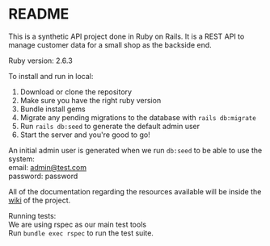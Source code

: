# README

This is a synthetic API project done in Ruby on Rails. It is a REST API to manage customer data for a small shop as the backside end.

Ruby version: 2.6.3

To install and run in local:

1. Download or clone the repository
2. Make sure you have the right ruby version
3. Bundle install gems
4. Migrate any pending migrations to the database with `rails db:migrate`
5. Run `rails db:seed` to generate the default admin user
6. Start the server and you're good to go!

An initial admin user is generated when we run `db:seed` to be able to use the system: \
email: admin@test.com \
password: password

All of the documentation regarding the resources available will be inside the [wiki](https://github.com/MYF95/crm-api-agilemonkeys/wiki) of the project.

Running tests: \
We are using rspec as our main test tools \
Run `bundle exec rspec` to run the test suite.
